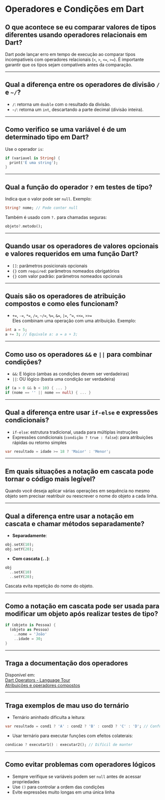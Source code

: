 # Operadores e Condições em Dart

## O que acontece se eu comparar valores de tipos diferentes usando operadores relacionais em Dart?

Dart pode lançar erro em tempo de execução ao comparar tipos incompatíveis com operadores relacionais (`<`, `>`, `<=`, `>=`). É importante garantir que os tipos sejam compatíveis antes da comparação.

---

## Qual a diferença entre os operadores de divisão `/` e `~/`?

- `/`: retorna um `double` com o resultado da divisão.
- `~/`: retorna um `int`, descartando a parte decimal (divisão inteira).

---

## Como verifico se uma variável é de um determinado tipo em Dart?

Use o operador `is`:

```dart
if (variavel is String) {
  print('É uma string');
}
```

---

## Qual a função do operador `?` em testes de tipo?

Indica que o valor pode ser `null`. Exemplo:

```dart
String? nome; // Pode conter null
```

Também é usado com `?.` para chamadas seguras:

```dart
objeto?.metodo();
```

---

## Quando usar os operadores de valores opcionais e valores requeridos em uma função Dart?

- `[]`: parâmetros posicionais opcionais  
- `{}` com `required`: parâmetros nomeados obrigatórios  
- `{}` com valor padrão: parâmetros nomeados opcionais

---

## Quais são os operadores de atribuição compostos e como eles funcionam?

- `+=`, `-=`, `*=`, `/=`, `~/=`, `%=`, `&=`, `|=`, `^=`, `<<=`, `>>=`  
Eles combinam uma operação com uma atribuição. Exemplo:

```dart
int a = 5;
a += 3; // Equivale a: a = a + 3;
```

---

## Como uso os operadores `&&` e `||` para combinar condições?

- `&&`: E lógico (ambas as condições devem ser verdadeiras)
- `||`: OU lógico (basta uma condição ser verdadeira)

```dart
if (a > 0 && b < 10) { ... }
if (nome == '' || nome == null) { ... }
```

---

## Qual a diferença entre usar `if-else` e expressões condicionais?

- `if-else`: estrutura tradicional, usada para múltiplas instruções
- Expressões condicionais (`condição ? true : false`): para atribuições rápidas ou retorno simples

```dart
var resultado = idade >= 18 ? 'Maior' : 'Menor';
```

---

## Em quais situações a notação em cascata pode tornar o código mais legível?

Quando você deseja aplicar várias operações em sequência no mesmo objeto sem precisar reatribuir ou reescrever o nome do objeto a cada linha.

---

## Qual a diferença entre usar a notação em cascata e chamar métodos separadamente?

- **Separadamente**:

```dart
obj.setX(10);
obj.setY(20);
```

- **Com cascata (`..`)**:

```dart
obj
  ..setX(10)
  ..setY(20);
```

Cascata evita repetição do nome do objeto.

---

## Como a notação em cascata pode ser usada para modificar um objeto após realizar testes de tipo?

```dart
if (objeto is Pessoa) {
  (objeto as Pessoa)
    ..nome = 'João'
    ..idade = 30;
}
```

---

## Traga a documentação dos operadores

Disponível em:  
[Dart Operators - Language Tour](https://dart.dev/language/operators)  
[Atribuições e operadores compostos](https://dart.dev/language/assignment-operators)  

---

## Traga exemplos de mau uso do ternário

- Ternário aninhado dificulta a leitura:

```dart
var resultado = cond1 ? 'A' : cond2 ? 'B' : cond3 ? 'C' : 'D'; // Confuso
```

- Usar ternário para executar funções com efeitos colaterais:

```dart
condicao ? executar1() : executar2(); // Difícil de manter
```

---

## Como evitar problemas com operadores lógicos

- Sempre verifique se variáveis podem ser `null` antes de acessar propriedades
- Use `()` para controlar a ordem das condições
- Evite expressões muito longas em uma única linha
